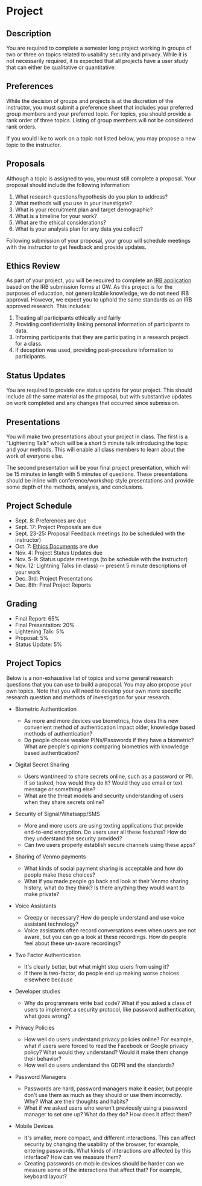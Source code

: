 # Project

## Description

You are required to complete a semester long project working in groups of two or three on topics related to usability security and privacy. While it is not necessarily required, it is expected that all projects have a user study that can either be qualitative or quantitative. 

## Preferences

While the decision of groups and projects is at the discretion of the
instructor, you must submit a preference sheet that includes your preferred
group members and your preferred topic. For topics, you should provide a rank
order of three topics. Listing of group members will not be considered rank orders. 

If you would like to work on a topic not listed below, you may propose a new topic to the instructor.

## Proposals

Although a topic is assigned to you, you must still complete a proposal. Your proposal should include the following information:

1. What research questions/hypothesis do you plan to address?
2. What methods will you use in your investigate?
3. What is your recruitment plan and target demographic?
4. What is a timeline for your work?
5. What are the ethical considerations?
6. What is your analysis plan for any data you collect?

Following submission of your proposal, your group will schedule meetings with the instructor to get feedback and provide updates.

## Ethics Review

As part of your project, you will be required to complete an [IRB application](https://docs.google.com/document/d/1bvEF7X5oFGrp-qirZMLADJPm24OkzHmb4RnPlhc-Vpo/edit?usp=sharing) based on the IRB submission forms at GW. As this project is for the purposes of education, not generalizable knowledge, we do not need IRB approval. However, we expect you to uphold the same standards as an IRB approved research. This includes:

1. Treating all participants ethically and fairly
2. Providing confidentiality linking personal information of participants to data.
3. Informing participants that they are participating in a research project for a class.
4. If deception was used, providing post-procedure information to participants.


## Status Updates

You are required to provide one status update for your project. This should include all the same material as the proposal, but with substantive updates on work completed and any changes that occurred since submission.

## Presentations

You will make two presentations about your project in class. The first is a "Lightening Talk" which will be a short 5 minute talk introducing the topic and your methods. This will enable all class members to learn about the work of everyone else.

The second presentation will be your final project presentation, which will be 15 minutes in length with 5 minutes of questions. These presentations should be inline with conference/workshop style presentations and provide some depth of the methods, analysis, and conclusions. 

## Project Schedule

* Sept. 8: Preferences are due
* Sept. 17: Project Proposals are due
* Sept. 23-25: Proposal Feedback meetings (to be scheduled with the instructor)
* Oct. 7: [Ethics Documents](https://docs.google.com/document/d/1bvEF7X5oFGrp-qirZMLADJPm24OkzHmb4RnPlhc-Vpo/edit?usp=sharing) are due
* Nov. 4: Project Status Updates due
* Nov. 5-9: Status update meetings (to be schedule with the instructor)
* Nov. 12: Lightning Talks (in class) -- present 5 minute descriptions of your work 
* Dec. 3rd: Project Presentations
* Dec. 8th: Final Project Reports


## Grading

* Final Report: 65%
* Final Presentation: 20%
* Lightening Talk: 5%
* Proposal: 5%
* Status Update: 5%

## Project Topics

Below is a non-exhaustive list of topics and some general research questions that you can use to build a proposal. You may also propose your own topics. Note that you will need to develop your own more specific research question and methods of investigation for your research. 

* Biometric Authentication
  * As more and more devices use biometrics, how does this new convenient method of authentication impact older, knowledge based methods of authentication? 
  * Do people choose weaker PINs/Passwords if they have a biometric? What are people's opinions comparing biometrics with knowledge based authentication?

* Digital Secret Sharing 
  * Users want/need to share secrets online, such as a password or PII. If so tasked, how would they do it? Would they use email or text message or something else? 
  * What are the threat models and security understanding of users when they share secrets online?
  
* Security of Signal/Whatsapp/SMS
  * More and more users are using texting applications that provide end-to-end encryption. Do users user all these features? How do they understand the security provided?
  * Can two users properly establish secure channels using these apps?
  
* Sharing of Venmo payments
  * What kinds of social payment sharing is acceptable and how do people make these choices?
  * What if you made people go back and look at their Venmo sharing history, what do they think? Is there anything they would want to make private? 
  
* Voice Assistants
  * Creepy or necessary? How do people understand and use voice assistant technology? 
  * Voice assistants often record conversations even when users are not aware, but you can go a look at these recordings. How do people feel about these un-aware recordings? 
  
* Two Factor Authentication
  * It's clearly better, but what might stop users from using it? 
  * If there is two-factor, do people end up making worse choices elsewhere because

* Developer studies
  * Why do programmers write bad code? What if you asked a class of users to implement a security protocol, like password authentication, what goes wrong? 
  
* Privacy Policies
  * How well do users understand privacy policies online? For example, what if users were forced to read the Facebook or Google privacy policy? What would they understand? Would it make them change their behavior?
  * How well do users understand the GDPR and the standards? 

* Password Managers
  * Passwords are hard, password managers make it easier, but people don't use them as much as they should or use them incorrectly. Why? What are their thoughts and habits?
  * What if we asked users who weren't previously using a password manager to set one up? What do they do? How does it affect them?

* Mobile Devices
  * It's smaller, more compact, and different interactions. This can affect security by changing the usability of the browser, for example, entering passwords. What kinds of interactions are affected by this interface? How can we measure them?
  * Creating passwords on mobile devices should be harder can we measure some of the interactions that affect that? For example, keyboard layout?
  
